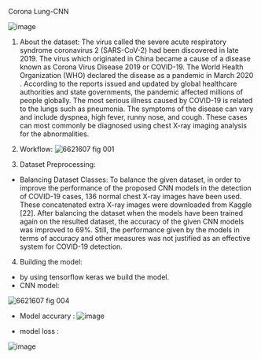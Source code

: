 Corona Lung-CNN

![image](https://user-images.githubusercontent.com/111189874/189468717-3b8c8e2b-64b0-47fc-89fd-61d58820863f.png)

1. About the dataset:
The virus called the severe acute respiratory syndrome coronavirus 2 (SARS-CoV-2) had been discovered in late 2019. The virus which originated in China became a cause of a disease known as Corona Virus Disease 2019 or COVID-19. The World Health Organization (WHO) declared the disease as a pandemic in March 2020 . According to the reports issued and updated by global healthcare authorities and state governments, the pandemic affected millions of people globally. The most serious illness caused by COVID-19 is related to the lungs such as pneumonia. The symptoms of the disease can vary and include dyspnea, high fever, runny nose, and cough. These cases can most commonly be diagnosed using chest X-ray imaging analysis for the abnormalities.


2. Workflow:
![6621607 fig 001](https://user-images.githubusercontent.com/111189874/189468860-a9e87b3a-0839-47df-858c-a10c5a97fee6.png)

3. Dataset Preprocessing:
* Balancing Dataset Classes:
To balance the given dataset, in order to improve the performance of the proposed CNN models in the detection of COVID-19 cases, 136 normal chest X-ray images have been used. These concatenated extra X-ray images were downloaded from Kaggle [22]. After balancing the dataset when the models have been trained again on the resulted dataset, the accuracy of the given CNN models was improved to 69%. Still, the performance given by the models in terms of accuracy and other measures was not justified as an effective system for COVID-19 detection.

4. Building the model:
* by using tensorflow keras we build the model.
* CNN model:

![6621607 fig 004](https://user-images.githubusercontent.com/111189874/189469024-cc503117-85b9-4bfe-bb4e-8581fe187f9f.png)


* Model accurary :
![image](https://user-images.githubusercontent.com/111189874/189469114-a273b490-4210-48ae-afff-4423e6656677.png)

* model loss :

![image](https://user-images.githubusercontent.com/111189874/189469131-57c28583-b1a4-494a-9b62-27248ed721cb.png)










